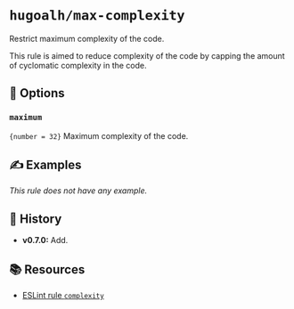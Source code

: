 # `hugoalh/max-complexity`

Restrict maximum complexity of the code.

This rule is aimed to reduce complexity of the code by capping the amount of cyclomatic complexity in the code.

## 🔧 Options

### `maximum`

`{number = 32}` Maximum complexity of the code.

## ✍️ Examples

*This rule does not have any example.*

## 📜 History

- **v0.7.0:** Add.

## 📚 Resources

- [ESLint rule `complexity`](https://eslint.org/docs/latest/rules/complexity)
